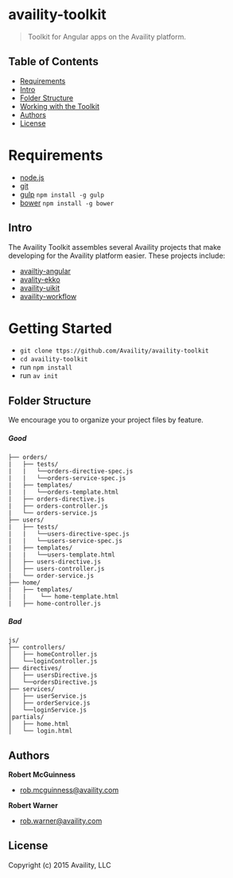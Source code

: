 # availity-toolkit

> Toolkit for Angular apps on the Availity platform.

## Table of Contents
* [Requirements](#require)
* [Intro](#intro)
* [Folder Structure](#folder-structure)
* [Working with the Toolkit](#working-with-the-toolkit)
* [Authors](#authors)
* [License](#license)

# Requirements

* [node.js](https://nodejs.org/download/)
* [git](http://git-scm.com/downloads)
* [gulp](http://gulpjs.com/) `npm install -g gulp`
* [bower](http://bower.io/) `npm install -g bower`


## Intro

The Availity Toolkit assembles several Availity projects that make developing for the Availity platform easier. These projects include:

* [availtiy-angular](https://github.com/Availity/availity-angular)
* [avality-ekko](https://github.com/Availity/availity-ekko)
* [availity-uikit](https://github.com/Availity/availity-uikit)
* [availity-workflow](https://github.com/Availity/availity-workflow)

# Getting Started

* `git clone ttps://github.com/Availity/availity-toolkit`
* `cd availity-toolkit`
* run `npm install`
* run `av init`

## Folder Structure

We encourage you to organize your project files by feature.

##### Good

```
├── orders/
|   ├── tests/
|   |   └──orders-directive-spec.js
|   |   └──orders-service-spec.js
|   ├── templates/
|   |   └──orders-template.html
|   ├── orders-directive.js
|   ├── orders-controller.js
|   └── orders-service.js
├── users/
|   ├── tests/
|   |   └──users-directive-spec.js
|   |   └──users-service-spec.js
|   ├── templates/
|   |   └──users-template.html
│   ├── users-directive.js
│   ├── users-controller.js
|   └── order-service.js
├── home/
|   ├── templates/
│   |    └── home-template.html
|   ├── home-controller.js
```

##### Bad

```
js/
├── controllers/
│   ├── homeController.js
│   └──loginController.js
├── directives/
│   ├── usersDirective.js
│   └──ordersDirective.js
├── services/
│   ├── userService.js
│   ├── orderService.js
│   └──loginService.js
│partials/
│   ├── home.html
│   └── login.html
```


## Authors

**Robert McGuinness**
+ [rob.mcguinness@availity.com](rob.mcguinness@availity.com)

**Robert Warner**
+ [rob.warner@availity.com](rob.warner@availity.com)

## License
Copyright (c) 2015 Availity, LLC
